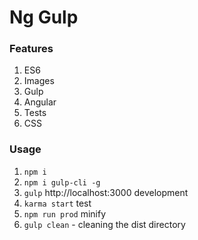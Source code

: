 # Ng Gulp

### Features
1. ES6
2. Images
3. Gulp
4. Angular
5. Tests
6. CSS

### Usage
1. `npm i`
2. `npm i gulp-cli -g`
3. `gulp` http://localhost:3000 development
4. `karma start` test
5. `npm run prod` minify
5. `gulp clean` - cleaning the dist directory
